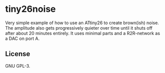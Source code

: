 # tiny26noise
Very simple example of how to use an ATtiny26 to create brown(ish) noise. The
amplitude also gets progressively quieter over time until it shuts off after
about 20 minutes entirely. It uses minimal parts and a R2R-network as a DAC on
port A.

## License
GNU GPL-3.
